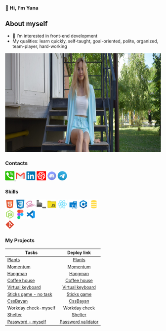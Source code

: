 
### 👋 Hi, I’m Yana

## About myself
-  👀 I’m interested in front-end development
- My qualities: learn quickly, self-taught, goal-oriented, polite, organized, team-player, hard-working
<img src="./img/logo/yanad.JPG" alt="my photo" width="900" height="320">

### Contacts
<a href="tel:+380986629945">
  <img alt="tel" width="30" src="./img/logo/1485482192-phone_78665.svg">
</a>   <a href="mailto:cerahuk2023@gmail.com"><img alt="mail" width="30" src="./img/logo/4202011emailgmaillogomailsocialsocialmedia-115677_115624.svg"></a>  <a href="https://www.linkedin.com/in/yana-dyachok-06a384253/"><img alt="LinkedIn" width="30" src="./img/logo/linkedin_original_logo_icon_146435.svg"></a>  <a href="https://www.codewars.com/users/Dyachok"><img alt="Codewars" width="30" src="./img/logo/codewars-red.svg"></a>  <a href="https://discord.com/users/yana-dyachok#6659"><img alt="Discord" width="30" src="./img/logo/discord_101785.svg"></a>  <a href="https://t.me/yana_ins"><img alt="Telegram" width="30" src="./img/logo/telegram_logo_icon_147228.svg"></a>   

### Skills
<img alt="HTML5" width="30" src="./img/logo/file_type_html_icon_130541.svg">   <img alt="CSS3" width="30" src="./img/logo/css_original_logo_icon_146575.svg">  <img alt="SASS" width="30" src="./img/logo/sass_original_logo_icon_146350.svg">  <img alt="BEM" width="30" src="./img/logo/bem_logo_icon_247482.svg">  <img alt="JS" width="30" src="./img/logo/folder_js_icon_161291.svg">   <img alt="React" width="30" src="./img/logo/react_original_logo_icon_146374.svg">  <img alt="TS" width="30" src="./img/logo/folder_type_typescript_icon_129815.svg">  <img alt="C++" width="30" src="./img/logo/icons8-c++.svg">  <img alt="SQL" width="30" src="./img/logo/file_type_sql_icon_130152.svg">  
<img alt="node.js" width="30" src="./img/logo/file_type_node_icon_130301.svg">
<img alt="Figma" width="30" src="./img/logo/figma_logo_icon_170157.svg"> 
<img alt="VS" width="30" src="./img/logo/file_type_vscode_icon_130084.svg">  
<img alt="Git" width="30" src="./img/logo/file_type_git_icon_130581.svg">

### My Projects 

 Tasks                    |   Deploy link
--------------------------|:-----------------------:
[Plants](https://github.com/rolling-scopes-school/tasks/blob/master/tasks/plants/plants.md)                                  |   [Plants](https://yana-dyachok.github.io/plants/)
[Momentum ](https://github.com/rolling-scopes-school/tasks/blob/master/tasks/momentum/momentum-stage1.md)                    |   [Momentum](https://yana-dyachok.github.io/momentum/src/index.html)
[Hangman](https://github.com/rolling-scopes-school/tasks/tree/master/stage1/tasks/hangman)                                   |   [Hangman](https://yana-dyachok.github.io/hangman/hangman/index.html)
[Coffee house](https://github.com/rolling-scopes-school/tasks/blob/master/tasks/coffee-house/coffee-house-week1.md)          |   [Coffee house](https://yana-dyachok.github.io/coffee-house/coffee-house/)
[Virtual keyboard](https://github.com/rolling-scopes-school/tasks/blob/master/tasks/virtual-keyboard/virtual-keyboard-en.md) |   [Virtual keyboard](https://yana-dyachok.github.io/virtual-keyboard/keyboard/src/)
[Sticks game - no task](https://github.com/Yana-Dyachok/sticks-game?tab=readme-ov-file)                                      |  [Sticks game](https://yana-dyachok.github.io/sticks-game/sticks-game/) |   [Sticks game](https://yana-dyachok.github.io/sticks-game/sticks-game/)
[CssBayan](https://github.com/DrDiman/CSS-Bayan-task)                                                                        |   [CssBayan](https://yana-dyachok.github.io/cssBayan/cssBayan/index.html)
[Workday check-myself](https://github.com/Yana-Dyachok/workday-check)                                                        |   [Workday check](https://yana-dyachok.github.io/workday-check/)
[Shelter](https://github.com/rolling-scopes-school/tasks/blob/master/tasks/shelter/shelter.md)                               |   [Shelter](https://yana-dyachok.github.io/shelter/main/index.html)
[Password - myself](https://github.com/Yana-Dyachok/password?tab=readme-ov-file)                                             |   [Password validator](https://yana-dyachok.github.io/password/)
